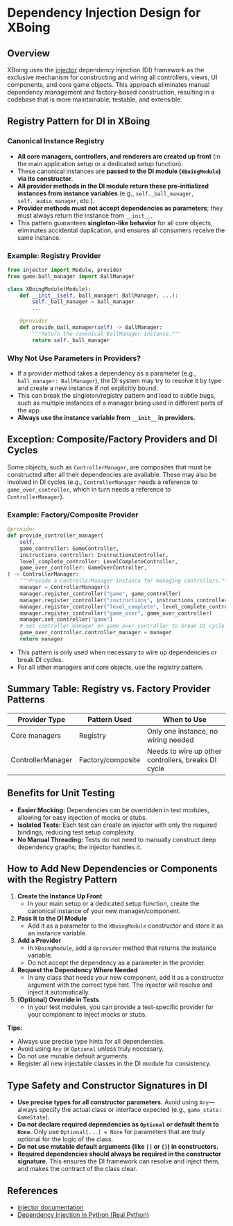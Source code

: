 # Dependency Injection Design for XBoing

## Overview

XBoing uses the [injector](https://injector.readthedocs.io/) dependency injection (DI) framework as the exclusive mechanism for constructing and wiring all controllers, views, UI components, and core game objects. This approach eliminates manual dependency management and factory-based construction, resulting in a codebase that is more maintainable, testable, and extensible.

## Registry Pattern for DI in XBoing

### Canonical Instance Registry

- **All core managers, controllers, and renderers are created up front** (in the main application setup or a dedicated setup function).
- These canonical instances are **passed to the DI module (`XBoingModule`) via its constructor**.
- **All provider methods in the DI module return these pre-initialized instances from instance variables** (e.g., `self._ball_manager`, `self._audio_manager`, etc.).
- **Provider methods must not accept dependencies as parameters**; they must always return the instance from `__init__`.
- This pattern guarantees **singleton-like behavior** for all core objects, eliminates accidental duplication, and ensures all consumers receive the same instance.

### Example: Registry Provider
```python
from injector import Module, provider
from game.ball_manager import BallManager

class XBoingModule(Module):
    def __init__(self, ball_manager: BallManager, ...):
        self._ball_manager = ball_manager
        ...

    @provider
    def provide_ball_manager(self) -> BallManager:
        """Return the canonical BallManager instance."""
        return self._ball_manager
```

### Why Not Use Parameters in Providers?
- If a provider method takes a dependency as a parameter (e.g., `ball_manager: BallManager`), the DI system may try to resolve it by type and create a new instance if not explicitly bound.
- This can break the singleton/registry pattern and lead to subtle bugs, such as multiple instances of a manager being used in different parts of the app.
- **Always use the instance variable from `__init__` in providers.**

## Exception: Composite/Factory Providers and DI Cycles

Some objects, such as `ControllerManager`, are composites that must be constructed after all their dependencies are available. These may also be involved in DI cycles (e.g., `ControllerManager` needs a reference to `game_over_controller`, which in turn needs a reference to `ControllerManager`).

### Example: Factory/Composite Provider
```python
@provider
def provide_controller_manager(
    self,
    game_controller: GameController,
    instructions_controller: InstructionsController,
    level_complete_controller: LevelCompleteController,
    game_over_controller: GameOverController,
) -> ControllerManager:
    """Provide a ControllerManager instance for managing controllers."""
    manager = ControllerManager()
    manager.register_controller("game", game_controller)
    manager.register_controller("instructions", instructions_controller)
    manager.register_controller("level_complete", level_complete_controller)
    manager.register_controller("game_over", game_over_controller)
    manager.set_controller("game")
    # Set controller_manager on game_over_controller to break DI cycle
    game_over_controller.controller_manager = manager
    return manager
```
- This pattern is only used when necessary to wire up dependencies or break DI cycles.
- For all other managers and core objects, use the registry pattern.

## Summary Table: Registry vs. Factory Provider Patterns

| Provider Type         | Pattern Used         | When to Use                                    |
|----------------------|---------------------|------------------------------------------------|
| Core managers        | Registry            | Only one instance, no wiring needed             |
| ControllerManager    | Factory/composite   | Needs to wire up other controllers, breaks DI cycle |

## Benefits for Unit Testing

- **Easier Mocking:** Dependencies can be overridden in test modules, allowing for easy injection of mocks or stubs.
- **Isolated Tests:** Each test can create an injector with only the required bindings, reducing test setup complexity.
- **No Manual Threading:** Tests do not need to manually construct deep dependency graphs; the injector handles it.

## How to Add New Dependencies or Components with the Registry Pattern

1. **Create the Instance Up Front**
   - In your main setup or a dedicated setup function, create the canonical instance of your new manager/component.
2. **Pass It to the DI Module**
   - Add it as a parameter to the `XBoingModule` constructor and store it as an instance variable.
3. **Add a Provider**
   - In `XBoingModule`, add a `@provider` method that returns the instance variable.
   - Do not accept the dependency as a parameter in the provider.
4. **Request the Dependency Where Needed**
   - In any class that needs your new component, add it as a constructor argument with the correct type hint. The injector will resolve and inject it automatically.
5. **(Optional) Override in Tests**
   - In your test modules, you can provide a test-specific provider for your component to inject mocks or stubs.

**Tips:**
- Always use precise type hints for all dependencies.
- Avoid using `Any` or `Optional` unless truly necessary.
- Do not use mutable default arguments.
- Register all new injectable classes in the DI module for consistency.

## Type Safety and Constructor Signatures in DI

- **Use precise types for all constructor parameters.** Avoid using `Any`—always specify the actual class or interface expected (e.g., `game_state: GameState`).
- **Do not declare required dependencies as `Optional` or default them to `None`.** Only use `Optional[...] = None` for parameters that are truly optional for the logic of the class.
- **Do not use mutable default arguments (like `[]` or `{}`) in constructors.**
- **Required dependencies should always be required in the constructor signature.** This ensures the DI framework can resolve and inject them, and makes the contract of the class clear.

## References
- [injector documentation](https://injector.readthedocs.io/)
- [Dependency Injection in Python (Real Python)](https://realpython.com/dependency-injection-python/)